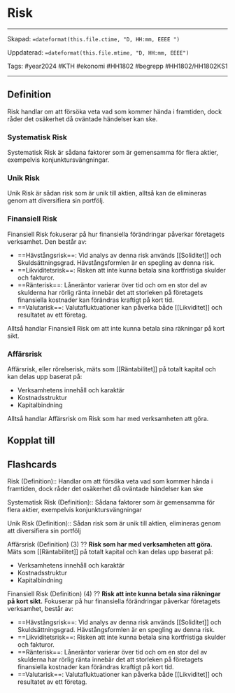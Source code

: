 # Risk

---

Skapad: `=dateformat(this.file.ctime, "D, HH:mm, EEEE ")`

Uppdaterad: `=dateformat(this.file.mtime, "D, HH:mm, EEEE")`

Tags: #year2024 #KTH #ekonomi #HH1802 #begrepp #HH1802/HH1802KS1

---

## Definition

Risk handlar om att försöka veta vad som kommer hända i framtiden, dock råder det osäkerhet då oväntade händelser kan ske.

### Systematisk Risk

Systematisk Risk är sådana faktorer som är gemensamma för flera aktier, exempelvis konjunktursvängningar.

### Unik Risk

Unik Risk är sådan risk som är unik till aktien, alltså kan de elimineras genom att diversifiera sin portfölj.

### Finansiell Risk

Finansiell Risk fokuserar på hur finansiella förändringar påverkar företagets verksamhet. Den består av:

- ==Hävstångsrisk==: Vid analys av denna risk används [[Soliditet]] och Skuldsättningsgrad. Hävstångsformlen är en spegling av denna risk.
- ==Likviditetsrisk==: Risken att inte kunna betala sina kortfristiga skulder och fakturor.
- ==Ränterisk==: Låneräntor varierar över tid och om en stor del av skulderna har rörlig ränta innebär det att storleken på företagets finansiella kostnader kan förändras kraftigt på kort tid.
- ==Valutarisk==: Valutafluktuationer kan påverka både [[Likviditet]] och resultatet av ett företag.

Alltså handlar Finansiell Risk om att inte kunna betala sina räkningar på kort sikt.

### Affärsrisk

Affärsrisk, eller rörelserisk, mäts som [[Räntabilitet]] på totalt kapital och kan delas upp baserat på:

- Verksamhetens innehåll och karaktär
- Kostnadsstruktur
- Kapitalbindning

Alltså handlar Affärsrisk om Risk som har med verksamheten att göra.

## Kopplat till

## Flashcards

Risk (Definition):: Handlar om att försöka veta vad som kommer hända i framtiden, dock råder det osäkerhet då oväntade händelser kan ske

Systematisk Risk (Definition):: Sådana faktorer som är gemensamma för flera aktier, exempelvis konjunktursvängningar

Unik Risk (Definition):: Sådan risk som är unik till aktien, elimineras genom att diversifiera sin portfölj

Affärsrisk (Definition) (3)
??
**Risk som har med verksamheten att göra.** Mäts som [[Räntabilitet]] på totalt kapital och kan delas upp baserat på:
- Verksamhetens innehåll och karaktär
- Kostnadsstruktur
- Kapitalbindning
<!--SR:!2024-03-11,3,250!2024-03-09,3,250-->

Finansiell Risk (Definition) (4)
??
**Risk att inte kunna betala sina räkningar på kort sikt.** Fokuserar på hur finansiella förändringar påverkar företagets verksamhet, består av:
- ==Hävstångsrisk==: Vid analys av denna risk används [[Soliditet]] och Skuldsättningsgrad. Hävstångsformlen är en spegling av denna risk.
- ==Likviditetsrisk==: Risken att inte kunna betala sina kortfristiga skulder och fakturor.
- ==Ränterisk==: Låneräntor varierar över tid och om en stor del av skulderna har rörlig ränta innebär det att storleken på företagets finansiella kostnader kan förändras kraftigt på kort tid.
- ==Valutarisk==: Valutafluktuationer kan påverka både [[Likviditet]] och resultatet av ett företag.
<!--SR:!2024-03-11,4,270!2024-03-09,3,250-->
